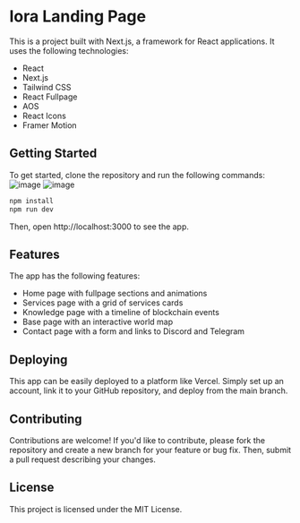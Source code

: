 # Iora Landing Page

This is a project built with Next.js, a framework for React applications. It uses the following technologies:

- React
- Next.js
- Tailwind CSS
- React Fullpage
- AOS
- React Icons
- Framer Motion

## Getting Started

To get started, clone the repository and run the following commands:
![image](https://github.com/Huludiabo/iora-landingpage/assets/85755581/dd1e4b49-06dd-489b-80a6-7ff077025a71)
![image](https://github.com/Huludiabo/iora-landingpage/assets/85755581/f82eac23-cfa0-4d00-8482-823bec9a93a3)

```bash
npm install
npm run dev
```
Then, open http://localhost:3000 to see the app.

## Features

The app has the following features:

- Home page with fullpage sections and animations
- Services page with a grid of services cards
- Knowledge page with a timeline of blockchain events
- Base page with an interactive world map
- Contact page with a form and links to Discord and Telegram

## Deploying

This app can be easily deployed to a platform like Vercel. Simply set up an account, link it to your GitHub repository, and deploy from the main branch.

## Contributing

Contributions are welcome! If you'd like to contribute, please fork the repository and create a new branch for your feature or bug fix. Then, submit a pull request describing your changes.

## License

This project is licensed under the MIT License.
